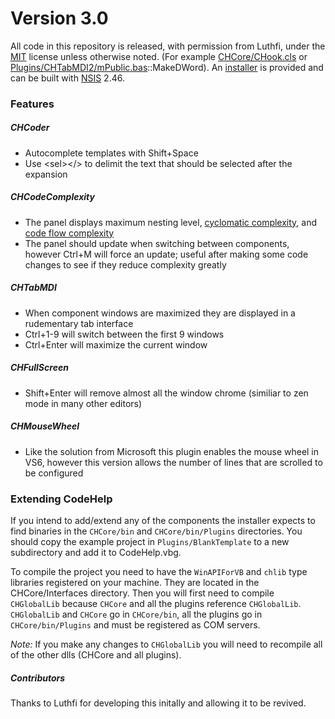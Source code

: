# Version 3.0

All code in this repository is released, with permission from Luthfi, under the
[MIT](https://tldrlegal.com/license/mit-license#summary) license unless otherwise noted.
(For example [CHCore/CHook.cls](CHCore/CHook.cls) or [Plugins/CHTabMDI2/mPublic.bas](Plugins/CHTabMDI2/mPublic.bas)::MakeDWord).
An [installer](CodeHelpInstaller.exe?raw=true) is provided and can be built with [NSIS](http://nsis.sourceforge.net/) 2.46.

### Features
##### CHCoder
  * Autocomplete templates with Shift+Space
  * Use &lt;sel&gt;&lt;/&gt; to delimit the text that should be selected after the expansion

##### CHCodeComplexity
  * The panel displays maximum nesting level,
    [cyclomatic complexity](http://en.wikipedia.org/wiki/Cyclomatic_complexity), and
    [code flow complexity](http://dx.doi.org/10.1109/SCAM.2012.17)
  * The panel should update when switching between components, however Ctrl+M will force an update;
    useful after making some code changes to see if they reduce complexity greatly

##### CHTabMDI
  * When component windows are maximized they are displayed in a rudementary tab interface
  * Ctrl+1-9 will switch between the first 9 windows
  * Ctrl+Enter will maximize the current window

##### CHFullScreen
  * Shift+Enter will remove almost all the window chrome (similiar to zen mode in many other editors)

##### CHMouseWheel
  * Like the solution from Microsoft this plugin enables the mouse wheel in VS6, however this version
    allows the number of lines that are scrolled to be configured

### Extending CodeHelp
If you intend to add/extend any of the components the installer expects to find binaries in
the `CHCore/bin` and `CHCore/bin/Plugins` directories. You should copy the example project in `Plugins/BlankTemplate` to a
new subdirectory and add it to CodeHelp.vbg.

To compile the project you need to have the `WinAPIForVB` and `chlib` type libraries registered on your machine. They are
located in the CHCore/Interfaces directory. Then you will first need to compile `CHGlobalLib` because `CHCore` and all the
plugins reference `CHGlobalLib`. `CHGlobalLib` and `CHCore` go in `CHCore/bin`, all the plugins go in `CHCore/bin/Plugins`
and must be registered as COM servers.

*Note:* If you make any changes to `CHGlobalLib` you will need to recompile all of the other dlls (CHCore and all plugins).


##### Contributors
Thanks to Luthfi for developing this initally and allowing it to be revived.

